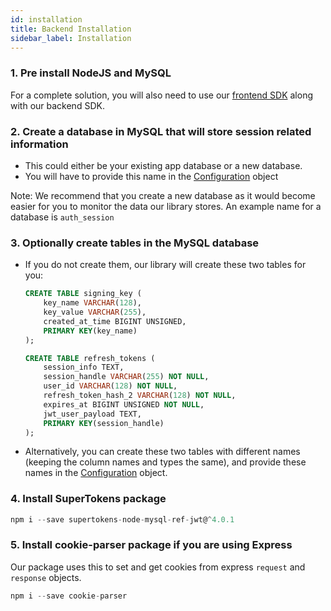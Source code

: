 ```yaml
---
id: installation
title: Backend Installation
sidebar_label: Installation
---
```


### 1. Pre install NodeJS and MySQL

<div class="specialNote">
For a complete solution, you will also need to use our <a href="../frontend/frontend">frontend SDK</a> along with our backend SDK.
</div>

### 2. Create a database in MySQL that will store session related information
- This could either be your existing app database or a new database. 
- You will have to provide this name in the [Configuration](config) object

Note: We recommend that you create a new database as it would become easier for you to monitor the data our library stores. An example name for a database is ```auth_session```
### 3. Optionally create tables in the MySQL database
- If you do not create them, our library will create these two tables for you:
  ```SQL
  CREATE TABLE signing_key (
      key_name VARCHAR(128),
      key_value VARCHAR(255),
      created_at_time BIGINT UNSIGNED,
      PRIMARY KEY(key_name)
  );

  CREATE TABLE refresh_tokens (
      session_info TEXT,
      session_handle VARCHAR(255) NOT NULL,
      user_id VARCHAR(128) NOT NULL,
      refresh_token_hash_2 VARCHAR(128) NOT NULL,
      expires_at BIGINT UNSIGNED NOT NULL,
      jwt_user_payload TEXT,
      PRIMARY KEY(session_handle)
  );    
  ```
- Alternatively, you can create these two tables with different names (<span class="highlighted-text">keeping the column names and types the same</span>), and provide these names in the [Configuration](config) object.

### 4. Install SuperTokens package
```js
npm i --save supertokens-node-mysql-ref-jwt@^4.0.1
```

### 5. Install cookie-parser package if you are using Express
Our package uses this to set and get cookies from express ```request``` and ```response``` objects.
```js
npm i --save cookie-parser
```

